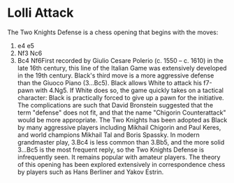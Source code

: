 # Lolli Attack

The Two Knights Defense is a chess opening that begins with the moves:

1. e4 e5
2. Nf3 Nc6
3. Bc4 Nf6First recorded by Giulio Cesare Polerio (c. 1550 – c. 1610) in the late 16th century, this line of the Italian Game was extensively developed in the 19th century. Black's third move is a more aggressive defense than the Giuoco Piano (3...Bc5). Black allows White to attack his f7-pawn with 4.Ng5. If White does so, the game quickly takes on a tactical character: Black is practically forced to give up a pawn for the initiative. The complications are such that David Bronstein suggested that the term "defense" does not fit, and that the name "Chigorin Counterattack" would be more appropriate. The Two Knights has been adopted as Black by many aggressive players including Mikhail Chigorin and Paul Keres, and world champions Mikhail Tal and Boris Spassky. In modern grandmaster play, 3.Bc4 is less common than 3.Bb5, and the more solid 3...Bc5 is the most frequent reply, so the Two Knights Defense is infrequently seen. It remains popular with amateur players. The theory of this opening has been explored extensively in correspondence chess by players such as Hans Berliner and Yakov Estrin.

